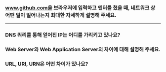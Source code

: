 ### www.github.com을 브라우저에 입력하고 엔터를 쳤을 때, 네트워크 상 어떤 일이 일어나는지 최대한 자세하게 설명해 주세요.

---
### DNS 쿼리를 통해 얻어진 IP는 어디를 가리키고 있나요?
### Web Server와 Web Application Server의 차이에 대해 설명해 주세요.
### URL, URI, URN은 어떤 차이가 있나요?